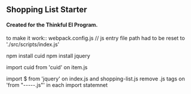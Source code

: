 ## Shopping List Starter

#### Created for the Thinkful EI Program.

to make it work::
webpack.config.js //
js entry file path had to be reset to './src/scripts/index.js'

npm install cuid
npm install jquery

import cuid from 'cuid' on item.js

import $ from 'jquery' on index.js and shopping-list.js
remove .js tags on 'from "-----.js"' in each import statemnet


